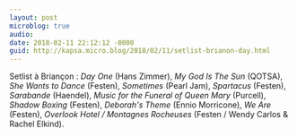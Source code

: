 ```yaml
---
layout: post
microblog: true
audio: 
date: 2018-02-11 22:12:12 -0000
guid: http://kapsa.micro.blog/2018/02/11/setlist-brianon-day.html
---
```

Setlist à Briançon : _Day One_ (Hans Zimmer), _My God Is The Sun_ (QOTSA), _She Wants to Dance_ (Festen), _Sometimes_ (Pearl Jam), _Spartacus_ (Festen), _Sarabande_ (Haendel), _Music for the Funeral of Queen Mary_ (Purcell), _Shadow Boxing_ (Festen), _Deborah's Theme_ (Ennio Morricone), _We Are_ (Festen), _Overlook Hotel / Montagnes Rocheuses_ (Festen / Wendy Carlos & Rachel Elkind).
